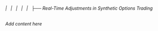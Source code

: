 ###### |   |   |   |   |   ├── Real-Time Adjustments in Synthetic Options Trading

*Add content here*